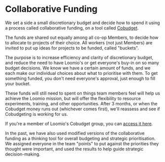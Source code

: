 # Collaborative Funding
We set a side a small discretionary budget and decide how to spend it using a process called collaborative funding, on a tool called [Cobudget](http://cobudget.co).

The funds are shared out equally among all co-op Members, to decide how to allocate to projects of their choice. All workers (not just Members) are invited to put up ideas for projects to be funded, called "buckets".

The purpose is to increase efficiency and clarity of discretionary budget, and reduce the need to have Loomio's or get everyone's buy-in on so many budget decisions. We know we have a certain amount of funds, and we each make our individual choices about what to prioritise with them. To get something funded, you don't need everyone's approval, just enough to fill your bucket.

These funds will still need to spent on things team members feel will help us achieve the Loomio mission, but will offer the flexibility to resource experiments, training, and other opportunities. After 3 months, or when the Cobudget money runs out (whichever comes first), we'll reassess and see if Cobudgeting is working for us. 

If you're a member of Loomio's Cobudget group, you can [access it here](http://cobudget.co/#/groups/161).

In the past, we have also used modified versions of the collaborative funding as a thinking tool for overall budgeting and strategic prioritisation. We assigned everyone in the team "points" to put against the priorities they thought were important, and used the results to help guide strategic decision-making.
